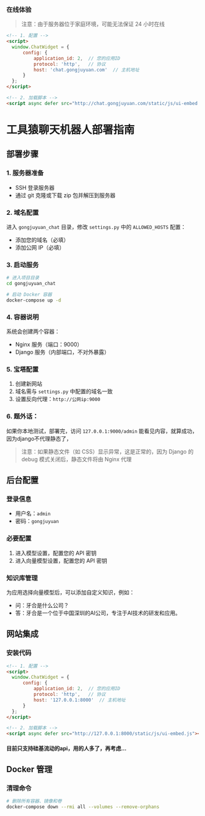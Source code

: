 
### 在线体验
> 注意：由于服务器位于家庭环境，可能无法保证 24 小时在线

```html
<!-- 1. 配置 -->
<script>
  window.ChatWidget = {
      config: {
          application_id: 2,  // 您的应用ID
          protocol: 'http',   // 协议
          host: 'chat.gongjuyuan.com'  // 主机地址
      }
  };
</script>

<!-- 2. 加载脚本 -->
<script async defer src="http://chat.gongjuyuan.com/static/js/ui-embed.js"></script>
```

# 工具猿聊天机器人部署指南

## 部署步骤

### 1. 服务器准备
- SSH 登录服务器
- 通过 git 克隆或下载 zip 包并解压到服务器

### 2. 域名配置
进入 `gongjuyuan_chat` 目录，修改 `settings.py` 中的 `ALLOWED_HOSTS` 配置：
- 添加您的域名（必填）
- 添加公网 IP（必填）

### 3. 启动服务
```bash
# 进入项目目录
cd gongjuyuan_chat

# 启动 Docker 容器
docker-compose up -d
```

### 4. 容器说明
系统会创建两个容器：
- Nginx 服务（端口：9000）
- Django 服务（内部端口，不对外暴露）

### 5. 宝塔配置
1. 创建新网站
2. 域名需与 `settings.py` 中配置的域名一致
3. 设置反向代理：`http://公网ip:9000`

### 6. 题外话：
如果你本地测试，部署完，访问 `127.0.0.1:9000/admin` 能看见内容，就算成功，因为django不代理静态了，
> 注意：如果静态文件（如 CSS）显示异常，这是正常的，因为 Django 的 debug 模式关闭后，静态文件将由 Nginx 代理

## 后台配置

### 登录信息
- 用户名：`admin`
- 密码：`gongjuyuan`

### 必要配置
1. 进入模型设置，配置您的 API 密钥
2. 进入向量模型设置，配置您的 API 密钥

### 知识库管理
为应用选择向量模型后，可以添加自定义知识，例如：
- 问：牙合是什么公司？
- 答：牙合是一个位于中国深圳的AI公司，专注于AI技术的研发和应用。

## 网站集成

### 安装代码
```html
<!-- 1. 配置 -->
<script>
  window.ChatWidget = {
      config: {
          application_id: 2,  // 您的应用ID
          protocol: 'http',   // 协议
          host: '127.0.0.1:8000'  // 主机地址
      }
  };
</script>

<!-- 2. 加载脚本 -->
<script async defer src="http://127.0.0.1:8000/static/js/ui-embed.js"></script>
```

#### 目前只支持硅基流动的api，用的人多了，再考虑...

## Docker 管理

### 清理命令
```bash
# 删除所有容器、镜像和卷
docker-compose down --rmi all --volumes --remove-orphans
```
